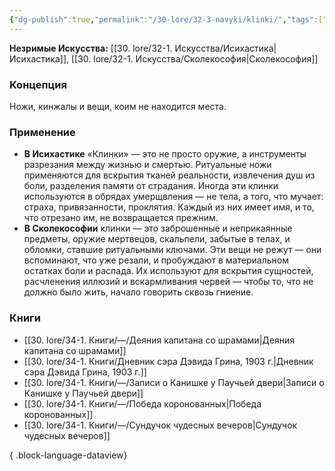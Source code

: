 ```yaml
---
{"dg-publish":true,"permalink":"/30-lore/32-3-navyki/klinki/","tags":["незримое/навык"]}
---
```


**Незримые Искусства:** [[30. lore/32-1. Искусства/Исихастика\|Исихастика]], [[30. lore/32-1. Искусства/Сколекософия\|Сколекософия]]
### Концепция
Ножи, кинжалы и вещи, коим не находится места.
### Применение
- **В Исихастике** «Клинки» — это не просто оружие, а инструменты разрезания между жизнью и смертью. Ритуальные ножи применяются для вскрытия тканей реальности, извлечения душ из боли, разделения памяти от страдания. Иногда эти клинки используются в обрядах умерщвления — не тела, а того, что мучает: страха, привязанности, проклятия. Каждый из них имеет имя, и то, что отрезано им, не возвращается прежним.
- **В Сколекософии** клинки — это заброшенные и неприкаянные предметы, оружие мертвецов, скальпели, забытые в телах, и обломки, ставшие ритуальными ключами. Эти вещи не режут — они вспоминают, что уже резали, и пробуждают в материальном остатках боли и распада. Их используют для вскрытия сущностей, расчленения иллюзий и вскармливания червей — чтобы то, что не должно было жить, начало говорить сквозь гниение.
### Книги
- [[30. lore/34-1. Книги/—/Деяния капитана со шрамами\|Деяния капитана со шрамами]]
- [[30. lore/34-1. Книги/Дневник сэра Дэвида Грина, 1903 г.\|Дневник сэра Дэвида Грина, 1903 г.]]
- [[30. lore/34-1. Книги/—/Записи о Канишке у Паучьей двери\|Записи о Канишке у Паучьей двери]]
- [[30. lore/34-1. Книги/—/Победа коронованных\|Победа коронованных]]
- [[30. lore/34-1. Книги/—/Сундучок чудесных вечеров\|Сундучок чудесных вечеров]]

{ .block-language-dataview}
